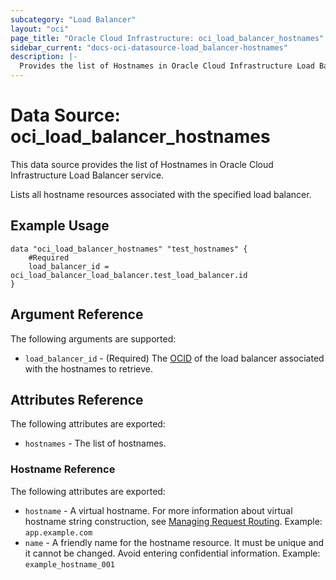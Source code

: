```yaml
---
subcategory: "Load Balancer"
layout: "oci"
page_title: "Oracle Cloud Infrastructure: oci_load_balancer_hostnames"
sidebar_current: "docs-oci-datasource-load_balancer-hostnames"
description: |-
  Provides the list of Hostnames in Oracle Cloud Infrastructure Load Balancer service
---
```


# Data Source: oci_load_balancer_hostnames
This data source provides the list of Hostnames in Oracle Cloud Infrastructure Load Balancer service.

Lists all hostname resources associated with the specified load balancer.

## Example Usage

```hcl
data "oci_load_balancer_hostnames" "test_hostnames" {
	#Required
	load_balancer_id = oci_load_balancer_load_balancer.test_load_balancer.id
}
```

## Argument Reference

The following arguments are supported:

* `load_balancer_id` - (Required) The [OCID](https://docs.cloud.oracle.com/iaas/Content/General/Concepts/identifiers.htm) of the load balancer associated with the hostnames to retrieve. 


## Attributes Reference

The following attributes are exported:

* `hostnames` - The list of hostnames.

### Hostname Reference

The following attributes are exported:

* `hostname` - A virtual hostname. For more information about virtual hostname string construction, see [Managing Request Routing](https://docs.cloud.oracle.com/iaas/Content/Balance/Tasks/managingrequest.htm#routing).  Example: `app.example.com` 
* `name` - A friendly name for the hostname resource. It must be unique and it cannot be changed. Avoid entering confidential information.  Example: `example_hostname_001` 

